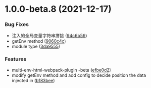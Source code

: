# 1.0.0-beta.8 (2021-12-17)


### Bug Fixes

* 注入的全局变量字符串拼接 ([94c6b59](https://github.com/wxwzl/multi-env-html-webpack-plugin/commit/94c6b593562f16bc6108533b9b72e528636c41f2))
* getEnv method ([9060c4c](https://github.com/wxwzl/multi-env-html-webpack-plugin/commit/9060c4c993dc1c18d787d310481f89e549af5df0))
* module type ([3da9555](https://github.com/wxwzl/multi-env-html-webpack-plugin/commit/3da955560e619467ea25297f8205cd15d801ee13))


### Features

*  multi-env-html-webpack-plugin -beta ([efbe0d2](https://github.com/wxwzl/multi-env-html-webpack-plugin/commit/efbe0d25c997daaaa17e7df463dcf2239529bd22))
* modify getEnv method and add config to decide position the data injected in ([b183bee](https://github.com/wxwzl/multi-env-html-webpack-plugin/commit/b183bee2bfa20eca2940ce1c677fa07047568aaa))




